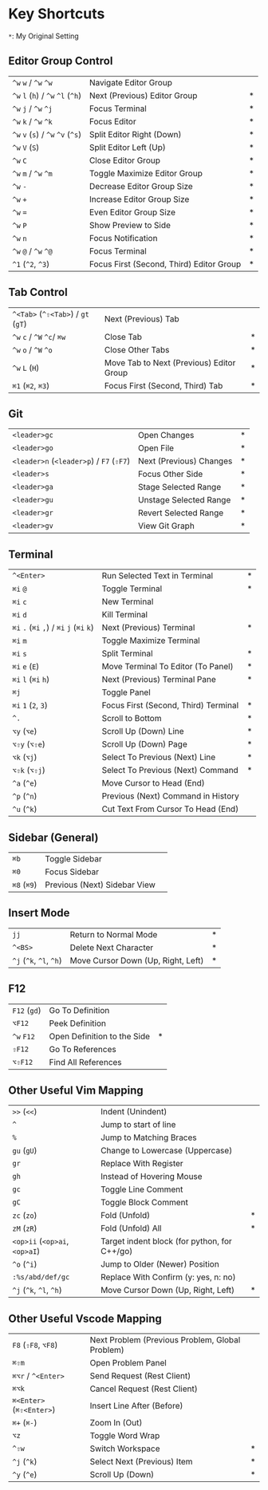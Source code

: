 # Key Shortcuts

`*`: My Original Setting

## Editor Group Control

|                                   |                                          |     |
| --------------------------------- | ---------------------------------------- | --- |
| `^w` `w` / `^w` `^w`              | Navigate Editor Group                    |     |
| `^w` `l` (`h`) / `^w` `^l` (`^h`) | Next (Previous) Editor Group             | *   |
| `^w` `j` / `^w` `^j`              | Focus Terminal                           | *   |
| `^w` `k` / `^w` `^k`              | Focus Editor                             | *   |
| `^w` `v` (`s`) / `^w` `^v` (`^s`) | Split Editor Right (Down)                | *   |
| `^w` `V` (`S`)                    | Split Editor Left (Up)                   | *   |
| `^w` `C`                          | Close Editor Group                       | *   |
| `^w` `m` / `^w` `^m`              | Toggle Maximize Editor Group             | *   |
| `^w` `-`                          | Decrease Editor Group Size               | *   |
| `^w` `+`                          | Increase Editor Group Size               | *   |
| `^w` `=`                          | Even Editor Group Size                   | *   |
| `^w` `P`                          | Show Preview to Side                     | *   |
| `^w` `n`                          | Focus Notification                       | *   |
| `^w` `@` / `^w` `^@`              | Focus Terminal                           | *   |
| `^1` (`^2`, `^3`)                 | Focus First (Second, Third) Editor Group | *   |

## Tab Control

|                                    |                                          |     |
| ---------------------------------- | ---------------------------------------- | --- |
| `^<Tab>` (`^⇧<Tab>`) / `gt` (`gT`) | Next (Previous) Tab                      |     |
| `^w` `c` / `^W` `^c`/ `⌘w`         | Close Tab                                | *   |
| `^w` `o` / `^W` `^o`               | Close Other Tabs                         | *   |
| `^w` `L` (`H`)                     | Move Tab to Next (Previous) Editor Group | *   |
| `⌘1` (`⌘2`, `⌘3`)                  | Focus First (Second, Third) Tab          | *   |

## Git

|                                          |                         |     |
| ---------------------------------------- | ----------------------- | --- |
| `<leader>gc`                             | Open Changes            | *   |
| `<leader>go`                             | Open File               | *   |
| `<leader>n` (`<leader>p`) / `F7` (`⇧F7`) | Next (Previous) Changes | *   |
| `<leader>s`                              | Focus Other Side        | *   |
| `<leader>ga`                             | Stage Selected Range    | *   |
| `<leader>gu`                             | Unstage Selected Range  | *   |
| `<leader>gr`                             | Revert Selected Range   | *   |
| `<leader>gv`                             | View Git Graph          | *   |

## Terminal

|                                            |                                      |     |
| ------------------------------------------ | ------------------------------------ | --- |
| `^<Enter>`                                 | Run Selected Text in Terminal        | *   |
| `⌘i` `@`                                   | Toggle Terminal                      | *   |
| `⌘i` `c`                                   | New Terminal                         |     |
| `⌘i` `d`                                   | Kill Terminal                        |     |
| `⌘i` `.` (`⌘i` `,`) /  `⌘i` `j` (`⌘i` `k`) | Next (Previous) Terminal             | *   |
| `⌘i` `m`                                   | Toggle Maximize Terminal             |     |
| `⌘i` `s`                                   | Split Terminal                       | *   |
| `⌘i` `e` (`E`)                             | Move Terminal To Editor  (To Panel)  | *   |
| `⌘i` `l` (`⌘i` `h`)                        | Next (Previous) Terminal Pane        | *   |
| `⌘j`                                       | Toggle Panel                         |     |
| `⌘i` `1` (`2`, `3`)                        | Focus First (Second, Third) Terminal | *   |
| `^.`                                       | Scroll to Bottom                     | *   |
| `⌥y` (`⌥e`)                                | Scroll Up (Down) Line                | *   |
| `⌥⇧y` (`⌥⇧e`)                              | Scroll Up (Down) Page                | *   |
| `⌥k` (`⌥j`)                                | Select To Previous (Next) Line       | *   |
| `⌥⇧k` (`⌥⇧j`)                              | Select To Previous (Next) Command    | *   |
| `^a` (`^e`)                                | Move Cursor to Head (End)            |     |
| `^p` (`^n`)                                | Previous (Next) Command in History   |     |
| `^u` (`^k`)                                | Cut Text From Cursor To Head (End)   |     |
## Sidebar (General)

|             |                              |     |
| ----------- | ---------------------------- | --- |
| `⌘b`        | Toggle Sidebar               |     |
| `⌘0`        | Focus Sidebar                |     |
| `⌘8` (`⌘9`) | Previous (Next) Sidebar View |     |

## Insert Mode

|                         |                                    |     |
| ----------------------- | ---------------------------------- | --- |
| `jj`                    | Return to Normal Mode              | *   |
| `^<BS>`                 | Delete Next Character              | *   |
| `^j` (`^k`, `^l`, `^h`) | Move Cursor Down (Up, Right, Left) | *   |

## F12

|              |                             |     |
| ------------ | --------------------------- | --- |
| `F12` (`gd`) | Go To Definition            |     |
| `⌥F12`       | Peek Definition             |     |
| `^w` `F12`   | Open Definition to the Side | *   |
| `⇧F12`       | Go To References            |     |
| `⌥⇧F12`      | Find All References         |     |

## Other Useful Vim Mapping

|                               |                                              |     |
| ----------------------------- | -------------------------------------------- | --- |
| `>>` (`<<`)                   | Indent (Unindent)                            |     |
| `^`                           | Jump to start of line                        |     |
| `%`                           | Jump to Matching Braces                      |     |
| `gu` (`gU`)                   | Change to Lowercase (Uppercase)              |     |
| `gr`                          | Replace With Register                        |     |
| `gh`                          | Instead of Hovering Mouse                    |     |
| `gc`                          | Toggle Line Comment                          |     |
| `gC`                          | Toggle Block Comment                         |     |
| `zc` (`zo`)                   | Fold (Unfold)                                | *   |
| `zM` (`zR`)                   | Fold (Unfold) All                            | *   |
| `<op>ii` (`<op>ai`, `<op>aI`) | Target indent block (for python, for C++/go) |     |
| `^o` (`^i`)                   | Jump to Older (Newer) Position               |     |
| `:%s/abd/def/gc`              | Replace With Confirm (y: yes, n: no)         |     |
| `^j` (`^k`, `^l`, `^h`)       | Move Cursor Down (Up, Right, Left)           | *   |

## Other Useful Vscode Mapping

|                          |                                                 |     |
| ------------------------ | ----------------------------------------------- | --- |
| `F8` (`⇧F8`, `⌥F8`)      | Next Problem (Previous Problem, Global Problem) |     |
| `⌘⇧m`                    | Open Problem Panel                              |     |
| `⌘⌥r` / `^<Enter>`       | Send Request (Rest Client)                      |     |
| `⌘⌥k`                    | Cancel Request (Rest Client)                    |     |
| `⌘<Enter>` (`⌘⇧<Enter>`) | Insert Line After (Before)                      |     |
| `⌘+` (`⌘-`)              | Zoom In (Out)                                   |     |
| `⌥z`                     | Toggle Word Wrap                                |     |
| `^⇧w`                    | Switch Workspace                                | *   |
| `^j` (`^k`)              | Select Next (Previous) Item                     | *   |
| `^y` (`^e`)              | Scroll Up (Down)                                | *   |
